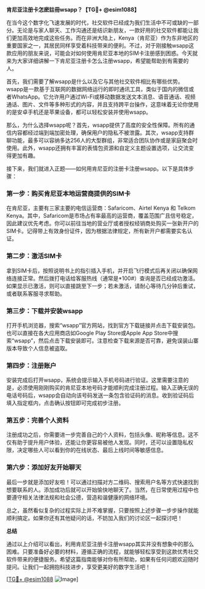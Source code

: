 **肯尼亚注册卡怎麽註冊wsapp？【TG💪+ @esim1088】**

在当今这个数字化飞速发展的时代，社交软件已经成为我们生活中不可或缺的一部分。无论是与家人聊天、工作沟通还是结识新朋友，一款好用的社交软件都能让我们更加高效地完成这些任务。而在非洲大陆上，Kenya（肯尼亚）作为东非地区的重要国家之一，其居民同样享受着科技带来的便利。不过，对于刚接触wsapp这款应用的朋友来说，可能会对如何使用肯尼亚本地的SIM卡注册感到困惑。今天就来为大家详细讲解一下肯尼亚注册卡怎么注册wsapp，希望能帮助到有需要的人。

首先，我们需要了解wsapp是什么以及它与其他社交软件相比有哪些优势。wsapp是一款基于互联网的数据网络运行的即时通讯工具，类似于国内的微信或者WhatsApp。它允许用户通过Wi-Fi或移动数据发送文本消息、语音通话、视频通话、图片、文件等多种形式的内容，并且支持跨平台操作，这意味着无论你使用的是安卓手机还是苹果设备，都可以轻松安装并使用wsapp。

那么，为什么选择wsapp呢？首先，wsapp提供了高度的安全性保障。所有的通信内容都经过端到端加密处理，确保用户的隐私不被泄露。其次，wsapp支持群聊功能，最多可以容纳多达256人的大型群组，非常适合团队协作或是家庭聚会时使用。此外，wsapp还拥有丰富的表情包资源和自定义主题设置选项，让交流变得更加有趣。

接下来，我们就进入正题——如何用肯尼亚的注册卡注册wsapp。以下是具体步骤：

### 第一步：购买肯尼亚本地运营商提供的SIM卡

在肯尼亚，主要有三家主要的电信运营商：Safaricom、Airtel Kenya 和 Telkom Kenya。其中，Safaricom是市场占有率最高的运营商，覆盖范围广且信号稳定，因此建议优先考虑。你可以前往当地的营业厅或者授权经销商处购买一张新开户的SIM卡。记得带上有效身份证件，因为根据法律规定，所有新开户都需要实名认证。

### 第二步：激活SIM卡

拿到SIM卡后，按照说明书上的指引插入手机，并开启飞行模式后再关闭以确保网络连接正常。然后拨打电话给客服热线（通常是*100#）查询是否已经成功激活。如果显示已激活，则可以直接跳至下一步；若未激活，请耐心等待几分钟后重试，或者联系客服寻求帮助。

### 第三步：下载并安装wsapp

打开手机浏览器，搜索“wsapp”官方网站，找到官方下载链接并点击下载安装包。也可以直接在各大应用商店如Google Play Store或Apple App Store中搜索“wsapp”，然后点击下载安装即可。注意检查下载来源是否可靠，避免误装山寨版本导致个人信息被盗取。

### 第四步：注册账户

安装完成后打开wsapp，系统会提示输入手机号码进行验证。这里需要注意的是，必须使用刚刚购买的肯尼亚本地号码才能顺利完成注册过程。输入正确无误的电话号码后，wsapp会自动向该号码发送一条包含验证码的消息。收到验证码后填入指定框内，点击确认按钮即可完成初步注册。

### 第五步：完善个人资料

注册成功之后，你需要进一步完善自己的个人资料，包括头像、昵称等信息。这不仅有助于提升用户体验，还能让你更容易被他人发现。同时，还可以设置隐私权限，决定哪些人可以看到你的在线状态、最后上线时间等敏感信息。

### 第六步：添加好友开始聊天

最后一步就是添加好友啦！可以通过扫描对方二维码、搜索用户名等方式快速找到想要联系的人。添加成功后就可以开始愉快地聊天了。当然，在日常使用过程中也要遵守相关法律法规和社会公德，营造和谐健康的网络环境。

总之，虽然看似复杂的过程实际上并不难掌握，只要按照上述步骤一步步操作就能顺利搞定。如果你还有其他疑问的话，不妨加入我们的讨论区一起探讨吧！

**总结**

通过以上介绍可以看出，利用肯尼亚注册卡注册wsapp其实并没有想象中的那么困难。只要准备好必要的材料，遵循正确的流程，就能够轻松享受到这款优秀社交软件带来的便捷服务。希望这篇指南能够对你有所帮助，如果有任何问题欢迎随时提问。让我们一起拥抱科技进步，享受更美好的数字生活吧！

[[TG💪+ @esim1088](https://t.me/s/esim1088) ![Image](https://i.postimg.cc/4NQfJmqS/Snipaste-2025-05-13-00-14-12.png)]